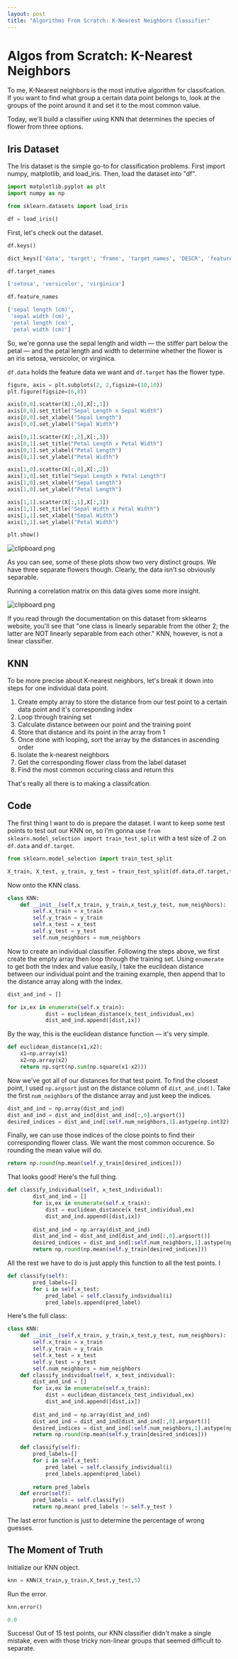 ```yaml
---
layout: post
title: "Algorithms From Scratch: K-Nearest Neighbors Classifier"
---
```


# Algos from Scratch: K-Nearest Neighbors

To me, K-Nearest neighbors is the most intutive algorithm for classifcation. If you want to find what group a certain data point belongs to, look at the groups of the point around it and set it to the most common value. 

Today, we'll build a classifier using KNN that determines the species of flower from three options.

## Iris Dataset

The Iris dataset is the simple go-to for classification problems. First import numpy, matplotlib, and load_iris. Then, load the dataset into "df".

```python 
import matplotlib.pyplot as plt
import numpy as np

from sklearn.datasets import load_iris

df = load_iris()
```

First, let's check out the dataset.

```python 
df.keys()

dict_keys(['data', 'target', 'frame', 'target_names', 'DESCR', 'feature_names', 'filename', 'data_module'])
```

```python
df.target_names

['setosa', 'versicolor', 'virginica']

df.feature_names

['sepal length (cm)',
 'sepal width (cm)',
 'petal length (cm)',
 'petal width (cm)']
```

So, we're gonna use the sepal length and width — the stiffer part below the petal — and the petal length and width to determine whether the flower is an iris setosa, versicolor, or virginica.

```df.data``` holds the feature data we want and ```df.target``` has the flower type.

```python
figure, axis = plt.subplots(2, 2,figsize=(10,10))
plt.figure(figsize=(6,8))

axis[0,0].scatter(X[:,0],X[:,1])
axis[0,0].set_title("Sepal Length x Sepal Width")
axis[0,0].set_xlabel("Sepal Length")
axis[0,0].set_ylabel("Sepal Width")

axis[0,1].scatter(X[:,2],X[:,3])
axis[0,1].set_title("Petal Length x Petal Width")
axis[0,1].set_xlabel("Petal Length")
axis[0,1].set_ylabel("Petal Width")

axis[1,0].scatter(X[:,0],X[:,2])
axis[1,0].set_title("Sepal Length x Petal Length")
axis[1,0].set_xlabel("Sepal Length")
axis[1,0].set_ylabel("Petal Length")

axis[1,1].scatter(X[:,1],X[:,3])
axis[1,1].set_title("Sepal Width x Petal Width")
axis[1,1].set_xlabel("Sepal Width")
axis[1,1].set_ylabel("Petal Width")

plt.show()
```

![clipboard.png](inkdrop://file:t2dTqMgm-)

As you can see, some of these plots show two very distinct groups. We have three separate flowers though. Clearly, the data isn't so obviously separable.

Running a correlation matrix on this data gives some more insight.

![clipboard.png](inkdrop://file:BPfZwkmza)

If you read through the documentation on this dataset from sklearns website, you'll see that "one class is linearly separable from the other 2; the latter are NOT linearly separable from each other." KNN, however, is not a linear classifier. 

## KNN

To be more precise about K-nearest neighbors, let's break it down into steps for one individual data point.

1. Create empty array to store the distance from our test point to a certain data point and it's corresponding index
2. Loop through training set
3. Calculate distance between our point and the training point
4. Store that distance and its point in the array from 1
5. Once done with looping, sort the array by the distances in ascending order
6. Isolate the k-nearest neighbors
7. Get the corresponding flower class from the label dataset
8. Find the most common occuring class and return this

That's really all there is to making a classifcation.

## Code

The first thing I want to do is prepare the dataset. I want to keep some test points to test out our KNN on, so I'm gonna use ```from sklearn.model_selection import train_test_split``` with a test size of .2 on ```df.data``` and ```df.target```.

```python
from sklearn.model_selection import train_test_split

X_train, X_test, y_train, y_test = train_test_split(df.data,df.target,test_size=.2,train_size=.8, random_state=42, shuffle=True)
```

Now onto the KNN class.

```python 
class KNN:
    def __init__(self,x_train, y_train,x_test,y_test, num_neighbors):
        self.x_train = x_train
        self.y_train = y_train
        self.x_test = x_test
        self.y_test = y_test
        self.num_neighbors = num_neighbors
```

Now to create an individual classifier. Following the steps above, we first create the empty array then loop through the training set. Using ```enumerate``` to get both the index and value easily, I take the euclidean distance between our individual point and the training example, then append that to the distance array along with the index.

```python
dist_and_ind = []

for ix,ex in enumerate(self.x_train):
            dist = euclidean_distance(x_test_individual,ex)
            dist_and_ind.append([dist,ix])
```
By the way, this is the euclidean distance function — it's very simple.

```python
def euclidean_distance(x1,x2):
    x1=np.array(x1)
    x2=np.array(x2)
    return np.sqrt(np.sum(np.square(x1-x2)))
 ```
 
Now we've got all of our distances for that test point. To find the closest point, I used ```np.argsort``` just on the distance column of ```dist_and_ind()```. Take the first ```num_neighbors``` of the distance array and just keep the indices. 

```python
dist_and_ind = np.array(dist_and_ind)
dist_and_ind = dist_and_ind[dist_and_ind[:,0].argsort()]
desired_indices = dist_and_ind[:self.num_neighbors,1].astype(np.int32)
```

Finally, we can use those indices of the close points to find their corresponding flower class. We want the most common occurence. So rounding the mean value will do.

```python
return np.round(np.mean(self.y_train[desired_indices]))
```

That looks good! Here's the full thing.

```python
def classify_individual(self, x_test_individual):
        dist_and_ind = []
        for ix,ex in enumerate(self.x_train):
            dist = euclidean_distance(x_test_individual,ex)
            dist_and_ind.append([dist,ix])
      
        dist_and_ind = np.array(dist_and_ind)
        dist_and_ind = dist_and_ind[dist_and_ind[:,0].argsort()]
        desired_indices = dist_and_ind[:self.num_neighbors,1].astype(np.int32)
        return np.round(np.mean(self.y_train[desired_indices]))
```

All the rest we have to do is just apply this function to all the test points. I 

```python
def classify(self):
        pred_labels=[]
        for i in self.x_test:
            pred_label = self.classify_individual(i)
            pred_labels.append(pred_label)
```

Here's the full class:

```python
class KNN:
    def __init__(self,x_train, y_train,x_test,y_test, num_neighbors):
        self.x_train = x_train
        self.y_train = y_train
        self.x_test = x_test
        self.y_test = y_test
        self.num_neighbors = num_neighbors
    def classify_individual(self, x_test_individual):
        dist_and_ind = []
        for ix,ex in enumerate(self.x_train):
            dist = euclidean_distance(x_test_individual,ex)
            dist_and_ind.append([dist,ix])
      
        dist_and_ind = np.array(dist_and_ind)
        dist_and_ind = dist_and_ind[dist_and_ind[:,0].argsort()]
        desired_indices = dist_and_ind[:self.num_neighbors,1].astype(np.int32)
        return np.round(np.mean(self.y_train[desired_indices]))

    def classify(self):
        pred_labels=[]
        for i in self.x_test:
            pred_label = self.classify_individual(i)
            pred_labels.append(pred_label)
        
        return pred_labels
    def error(self):
        pred_labels = self.classify()
        return np.mean( pred_labels != self.y_test )
 ```
The last error function is just to determine the percentage of wrong guesses.

## The Moment of Truth

Initialize our KNN object.

```python
knn = KNN(X_train,y_train,X_test,y_test,5)
```

Run the error.

```python
knn.error()

0.0
```

Success! Out of 15 test points, our KNN classifier didn't make a single mistake, even with those tricky non-linear groups that seemed difficult to separate.